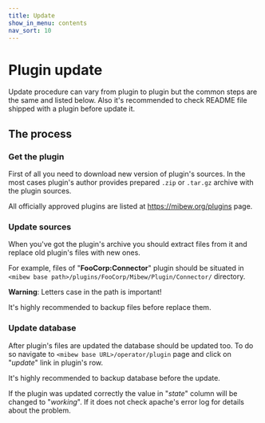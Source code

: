 ```yaml
---
title: Update
show_in_menu: contents
nav_sort: 10
---
```


# Plugin update

Update procedure can vary from plugin to plugin but the common steps are the
same and listed below. Also it's recommended to check README file shipped
with a plugin before update it.


## The process

### Get the plugin

First of all you need to download new version of plugin's sources. In the most
cases plugin's author provides prepared `.zip` or `.tar.gz` archive with the
plugin sources.

All officially approved plugins are listed at https://mibew.org/plugins page.


### Update sources

When you've got the plugin's archive you should extract files from it and
replace old plugin's files with new ones.

For example, files of "**FooCorp:Connector**" plugin should be situated in
`<mibew base path>/plugins/FooCorp/Mibew/Plugin/Connector/` directory.

**Warning**: Letters case in the path is important!

It's highly recommended to backup files before replace them.


### Update database

After plugin's files are updated the database should be updated too. To do so
navigate to `<mibew base URL>/operator/plugin` page and click on "_update_" link
in plugin's row.

It's highly recommended to backup database before the update.

If the plugin was updated correctly the value in "_state_" column will be
changed to "_working_". If it does not check apache's error log for details
about the problem.
